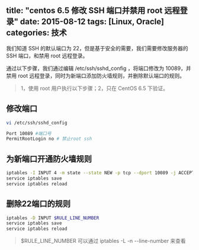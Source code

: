title: "centos 6.5 修改 SSH 端口并禁用 root 远程登录"
date: 2015-08-12
tags: [Linux, Oracle]
categories: 技术
---

我们知道 SSH 的默认端口为 22，但是基于安全的需要，我们需要修改服务器的 SSH 端口，和禁用 root 远程登录。 

<!--more-->

通过以下步骤，我们通过编辑 /etc/ssh/sshd_config ，将端口修改为 10089，并禁用 root 远程登录，同时为新端口添加防火墙规则，并删除默认端口的规则。

> 1，使用 root 用户执行以下步骤；2，只在 CentOS 6.5 下验证。

## 修改端口

``` bash
vi /etc/ssh/sshd_config

Port 10089 #端口号
PermitRootLogin no # 禁止root ssh
```

## 为新端口开通防火墙规则

``` bash
iptables -I INPUT 4 -m state --state NEW -p tcp --dport 10089 -j ACCEPT
service iptables save
service iptables reload
```

## 删除22端口的规则

``` bash
iptables -D INPUT $RULE_LINE_NUMBER
service iptables save
service iptables reload
```

> $RULE_LINE_NUMBER 可以通过 iptables -L -n --line-number 来查看



